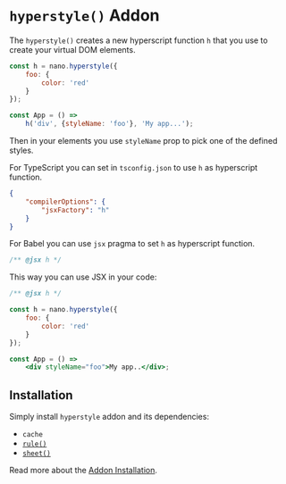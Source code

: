 # `hyperstyle()` Addon

The `hyperstyle()` creates a new hyperscript function `h` that you use to create your
virtual DOM elements.

```jsx
const h = nano.hyperstyle({
    foo: {
        color: 'red'
    }
});

const App = () =>
    h('div', {styleName: 'foo'}, 'My app...');
```

Then in your elements you use `styleName` prop to pick one of the defined styles.


For TypeScript you can set in `tsconfig.json` to use `h` as hyperscript function.

```json
{
    "compilerOptions": {
        "jsxFactory": "h"
    }
}
```

For Babel you can use `jsx` pragma to set `h` as hyperscript function.

```js
/** @jsx h */
```

This way you can use JSX in your code:

```jsx
/** @jsx h */

const h = nano.hyperstyle({
    foo: {
        color: 'red'
    }
});

const App = () =>
    <div styleName="foo">My app..</div>;
```


## Installation

Simply install `hyperstyle` addon and its dependencies:

- `cache`
- [`rule()`](./rule.md)
- [`sheet()`](./sheet.md)

Read more about the [Addon Installation](./Addons.md#addon-installation).
